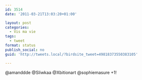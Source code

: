 ```yaml
---
id: 3514
date: '2011-03-21T13:03:20+01:00'

layout: post
categories:
  - Vis ma vie
tags:
  - tweet
format: status
publish_social: no
guid: 'http://tweets.local/?birdsite_tweet=49818373550383105'

---
```


@amanddde @Sliwkaa @Xbitionart @sophiemasure +1!